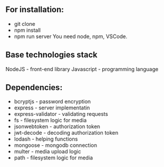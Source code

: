 ## For installation:

- git clone
- npm install
- npm run server
You need node, npm, VSCode.

## Base technologies stack

NodeJS - front-end library
Javascript - programming language

## Dependencies:

- bcryptjs - password encryption
- express - server implementatin
- express-validator - validating requests
- fs - filesystem logic for media
- jsonwebtoken - authorization token
- jwt-decode - decoding authorization token
- lodash - helping functions
- mongoose - mongodb connection
- multer - media upload logic
- path - filesystem logic for media